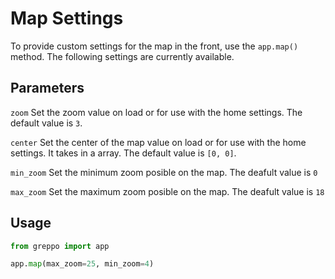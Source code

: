 # Map Settings

To provide custom settings for the map in the front, use the `app.map()` method. The following settings are currently available. 

## Parameters

`zoom` Set the zoom value on load or for use with the home settings. The default value is `3`.

`center` Set the center of the map value on load or for use with the home settings. It takes in a array. The default value is `[0, 0]`.

`min_zoom` Set the minimum zoom posible on the map. The deafult value is `0`

`max_zoom` Set the maximum zoom posible on the map. The deafult value is `18`

## Usage
```python
from greppo import app

app.map(max_zoom=25, min_zoom=4)

```